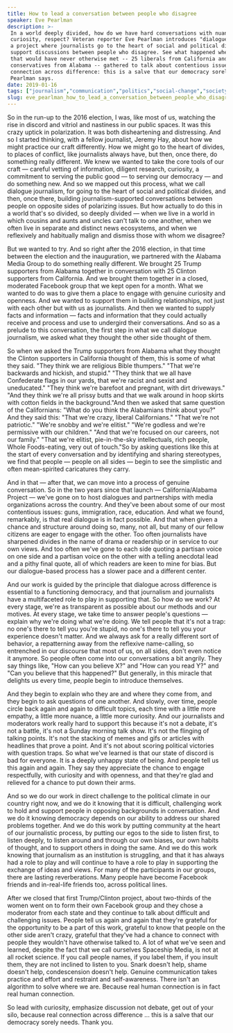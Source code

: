 ```yaml
---
title: How to lead a conversation between people who disagree
speaker: Eve Pearlman
description: >-
 In a world deeply divided, how do we have hard conversations with nuance,
 curiosity, respect? Veteran reporter Eve Pearlman introduces "dialogue journalism":
 a project where journalists go to the heart of social and political divides to
 support discussions between people who disagree. See what happened when a group
 that would have never otherwise met -- 25 liberals from California and 25
 conservatives from Alabama -- gathered to talk about contentious issues. "Real
 connection across difference: this is a salve that our democracy sorely needs,"
 Pearlman says.
date: 2019-01-16
tags: ["journalism","communication","politics","social-change","society","media","democracy","news"]
slug: eve_pearlman_how_to_lead_a_conversation_between_people_who_disagree
---
```


So in the run-up to the 2016 election, I was, like most of us, watching the rise in
discord and vitriol and nastiness in our public spaces. It was this crazy uptick in
polarization. It was both disheartening and distressing. And so I started thinking, with a
fellow journalist, Jeremy Hay, about how we might practice our craft differently. How we
might go to the heart of divides, to places of conflict, like journalists always have, but
then, once there, do something really different. We knew we wanted to take the core tools
of our craft — careful vetting of information, diligent research, curiosity, a commitment
to serving the public good — to serving our democracy — and do something new. And so we
mapped out this process, what we call dialogue journalism, for going to the heart of
social and political divides, and then, once there, building journalism-supported
conversations between people on opposite sides of polarizing issues. But how actually to do
this in a world that's so divided, so deeply divided — when we live in a world in which
cousins and aunts and uncles can't talk to one another, when we often live in separate and
distinct news ecosystems, and when we reflexively and habitually malign and dismiss those
with whom we disagree?

But we wanted to try. And so right after the 2016 election, in that time between the
election and the inauguration, we partnered with the Alabama Media Group to do something
really different. We brought 25 Trump supporters from Alabama together in conversation
with 25 Clinton supporters from California. And we brought them together in a closed,
moderated Facebook group that we kept open for a month. What we wanted to do was to give
them a place to engage with genuine curiosity and openness. And we wanted to support them
in building relationships, not just with each other but with us as journalists. And then
we wanted to supply facts and information — facts and information that they could actually
receive and process and use to undergird their conversations. And so as a prelude to this
conversation, the first step in what we call dialogue journalism, we asked what they
thought the other side thought of them.

So when we asked the Trump supporters from Alabama what they thought the Clinton
supporters in California thought of them, this is some of what they said. "They think we
are religious Bible thumpers." "That we're backwards and hickish, and stupid." "They think
that we all have Confederate flags in our yards, that we're racist and sexist and
uneducated." "They think we're barefoot and pregnant, with dirt driveways." "And they
think we're all prissy butts and that we walk around in hoop skirts with cotton fields in
the background."And then we asked that same question of the Californians: "What do you
think the Alabamians think about you?" And they said this: "That we're crazy, liberal
Californians." "That we're not patriotic." "We're snobby and we're elitist." "We're
godless and we're permissive with our children." "And that we're focused on our careers,
not our family." "That we're elitist, pie-in-the-sky intellectuals, rich people, Whole
Foods-eating, very out of touch."So by asking questions like this at the start of every
conversation and by identifying and sharing stereotypes, we find that people — people on
all sides — begin to see the simplistic and often mean-spirited caricatures they
carry.

And in that — after that, we can move into a process of genuine conversation. So in the two
years since that launch — California/Alabama Project — we've gone on to host dialogues and
partnerships with media organizations across the country. And they've been about some of
our most contentious issues: guns, immigration, race, education. And what we found,
remarkably, is that real dialogue is in fact possible. And that when given a chance and
structure around doing so, many, not all, but many of our fellow citizens are eager to
engage with the other. Too often journalists have sharpened divides in the name of drama or
readership or in service to our own views. And too often we've gone to each side quoting a
partisan voice on one side and a partisan voice on the other with a telling anecdotal lead
and a pithy final quote, all of which readers are keen to mine for bias. But our
dialogue-based process has a slower pace and a different center.

And our work is guided by the principle that dialogue across difference is essential to a
functioning democracy, and that journalism and journalists have a multifaceted role to
play in supporting that. So how do we work? At every stage, we're as transparent as
possible about our methods and our motives. At every stage, we take time to answer
people's questions — explain why we're doing what we're doing. We tell people that it's
not a trap: no one's there to tell you you're stupid, no one's there to tell you your
experience doesn't matter. And we always ask for a really different sort of behavior, a
repatterning away from the reflexive name-calling, so entrenched in our discourse that
most of us, on all sides, don't even notice it anymore. So people often come into our
conversations a bit angrily. They say things like, "How can you believe X?" and "How can
you read Y?" and "Can you believe that this happened?" But generally, in this miracle that
delights us every time, people begin to introduce themselves.

And they begin to explain who they are and where they come from, and they begin to ask
questions of one another. And slowly, over time, people circle back again and again to
difficult topics, each time with a little more empathy, a little more nuance, a little
more curiosity. And our journalists and moderators work really hard to support this
because it's not a debate, it's not a battle, it's not a Sunday morning talk show. It's
not the flinging of talking points. It's not the stacking of memes and gifs or articles
with headlines that prove a point. And it's not about scoring political victories with
question traps. So what we've learned is that our state of discord is bad for everyone. It
is a deeply unhappy state of being. And people tell us this again and again. They say they
appreciate the chance to engage respectfully, with curiosity and with openness, and that
they're glad and relieved for a chance to put down their arms.

And so we do our work in direct challenge to the political climate in our country right
now, and we do it knowing that it is difficult, challenging work to hold and support
people in opposing backgrounds in conversation. And we do it knowing democracy depends on
our ability to address our shared problems together. And we do this work by putting
community at the heart of our journalistic process, by putting our egos to the side to
listen first, to listen deeply, to listen around and through our own biases, our own
habits of thought, and to support others in doing the same. And we do this work knowing
that journalism as an institution is struggling, and that it has always had a role to play
and will continue to have a role to play in supporting the exchange of ideas and views. For
many of the participants in our groups, there are lasting reverberations. Many people have
become Facebook friends and in-real-life friends too, across political
lines.

After we closed that first Trump/Clinton project, about two-thirds of the women went on to
form their own Facebook group and they chose a moderator from each state and they continue
to talk about difficult and challenging issues. People tell us again and again that
they're grateful for the opportunity to be a part of this work, grateful to know that
people on the other side aren't crazy, grateful that they've had a chance to connect with
people they wouldn't have otherwise talked to. A lot of what we've seen and learned,
despite the fact that we call ourselves Spaceship Media, is not at all rocket science. If
you call people names, if you label them, if you insult them, they are not inclined to
listen to you. Snark doesn't help, shame doesn't help, condescension doesn't help. Genuine
communication takes practice and effort and restraint and self-awareness. There isn't an
algorithm to solve where we are. Because real human connection is in fact real human
connection.

So lead with curiosity, emphasize discussion not debate, get out of your silo, because
real connection across difference ... this is a salve that our democracy sorely
needs. Thank you.

<!--
ad_duration=3.33
comment_count=34
event="TED Salon Doha Debates"
has_talk_citation=0
intro_duration=11.82
is_subtitle_required="False"
is_talk_featured="True"
language="en"
language_swap="False"
native_language="en"
number_of_related_talks=6
number_of_speakers=1
number_of_subtitled_videos=21
number_of_tags=8
number_of_talk_download_languages=21
number_of_talk_more_resources=0
number_of_talk_recommendations=1
number_of_talks_take_actions=1
post_ad_duration=0.83
published_timestamp="2019-04-08 14:48:08"
recording_date="2019-01-16"
speaker_description="Journalist"
speaker_is_published=1
speaker_name="Eve Pearlman"
talk_more_resources=[]
talk_name="How to lead a conversation between people who disagree"
talk_recommendations_blurb="More resources curated by Eve Pearlman"
talks_tags=["journalism","communication","politics","social-change","society","media","democracy","news"]
url_audio="https://download.ted.com/talks/EvePearlman_2019S.mp3?apikey=acme-roadrunner"
url_photo_speaker="https://pe.tedcdn.com/images/ted/f416c9b385a0ecb1367ef3e50e8f3e7e66cbca9f_254x191.jpg"
url_photo_talk="https://s3.amazonaws.com/talkstar-photos/uploads/9f4d8be0-c83b-4ba6-abaf-abbda89ee8c0/EvePearlman_2019S-embed.jpg"
url_webpage="https://www.ted.com/talks/eve_pearlman_how_to_lead_a_conversation_between_people_who_disagree"
video_type_name="TED Salon Talk (partner)"
-->